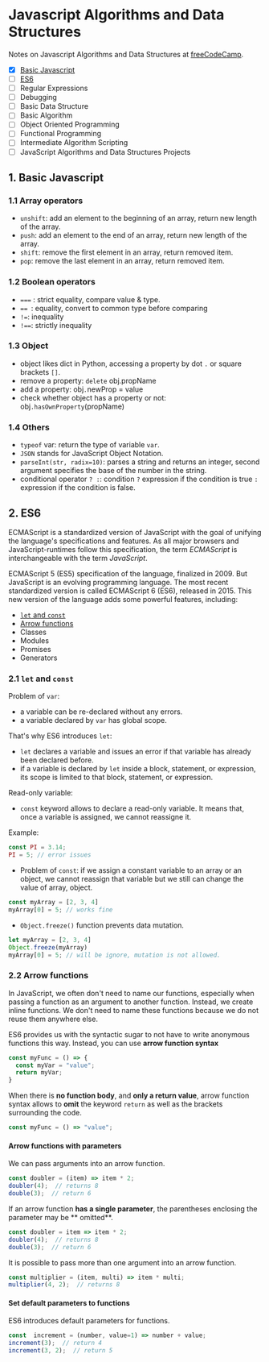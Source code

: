 # Javascript Algorithms and Data Structures

Notes on Javascript Algorithms and Data Structures at [freeCodeCamp](https://www.freecodecamp.org/learn).

- [x] [Basic Javascript](#1-basic-javascript)
- [ ] [ES6](#2-es6)
- [ ] Regular Expressions
- [ ] Debugging
- [ ] Basic Data Structure
- [ ] Basic Algorithm
- [ ] Object Oriented Programming
- [ ] Functional Programming
- [ ] Intermediate Algorithm Scripting
- [ ] JavaScript Algorithms and Data Structures Projects

## 1. Basic Javascript

### 1.1 Array operators

- `unshift`: add an element to the beginning of an array, return new length of the array.
- `push`: add an element to the end of an array, return new length of the array.
- `shift`: remove the first element in an array, return removed item.
- `pop`: remove the last element in an array, return removed item.

### 1.2 Boolean operators

- `===` : strict equality, compare value & type.
- `== `: equality, convert to common type before comparing
- `!=`: inequality
- `!==`: strictly inequality

### 1.3 Object

- object likes dict in Python, accessing a property by dot `.` or square brackets `[]`.
- remove a property: `delete` obj.propName
- add a property: obj`.`newProp = value
- check whether object has a property or not: obj`.hasOwnProperty`(propName)

### 1.4 Others

- `typeof` var: return the type of variable `var`.
- `JSON` stands for JavaScript Object Notation.
- `parseInt(str, radix=10)`: parses a string and returns an integer, second argument specifies the base of the number in the string.
- conditional operator `? :`: condition `?` expression if the condition is true `:` expression if the condition is false.

## 2. ES6

ECMAScript is a standardized version of JavaScript with the goal of unifying the language's specifications and features. As all major browsers and JavaScript-runtimes follow this specification, the term _ECMAScript_ is interchangeable with the term _JavaScript_.

ECMAScript 5 (ES5) specification of the language, finalized in 2009. But JavaScript is an evolving programming language. The most recent standardized version is called ECMAScript 6 (ES6), released in 2015. This new version of the language adds some powerful features, including:
- [`let`  and  `const`](#21-let-and-const)
- [Arrow functions](#22-arrow-functions)
- Classes
- Modules
- Promises
- Generators

### 2.1 `let` and `const`

Problem of `var`:
- a variable can be re-declared without any errors.
- a variable declared by `var` has global scope.

That's why ES6 introduces `let`:
- `let` declares a variable and issues an error if that variable has already been declared before.
- if a variable is declared by `let` inside a block, statement, or expression, its scope is limited to that block, statement, or expression.

Read-only variable:
- `const` keyword allows to declare a read-only variable. It means that, once a variable is assigned, we cannot reassigne it.

Example:
```js
const PI = 3.14;
PI = 5; // error issues
```

- Problem of `const`: if we assign a constant variable to an array or an object, we cannot reassign that variable but we still can change the value of array, object.
```js
const myArray = [2, 3, 4]
myArray[0] = 5; // works fine
```

- `Object.freeze()` function prevents data mutation.
```js
let myArray = [2, 3, 4]
Object.freeze(myArray)
myArray[0] = 5; // will be ignore, mutation is not allowed.
```

###  2.2 Arrow functions

In JavaScript, we often don't need to name our functions, especially when passing a function as an argument to another function. Instead, we create inline functions. We don't need to name these functions because we do not reuse them anywhere else.

ES6 provides us with the syntactic sugar to not have to write anonymous functions this way. Instead, you can use **arrow function syntax**
```js
const myFunc = () => {
  const myVar = "value";
  return myVar;
}
```

When there is **no function body**, and **only a return value**, arrow function syntax allows to **omit** the keyword `return` as well as the brackets surrounding the code.
```js
const myFunc = () => "value";
```

#### Arrow functions with parameters

We can pass arguments into an arrow function.
```js
const doubler = (item) => item * 2;
doubler(4);  // returns 8
double(3);  // return 6
```

If an arrow function **has a single parameter**, the parentheses enclosing the parameter may be ** omitted**.
```js
const doubler = item => item * 2;
doubler(4);  // returns 8
double(3);  // return 6
```

It is possible to pass more than one argument into an arrow function.
```js
const multiplier = (item, multi) => item * multi;
multiplier(4, 2);  // returns 8
```

#### Set default parameters to functions

ES6 introduces default parameters for functions.
```js
const  increment = (number, value=1) => number + value;
increment(3);  // return 4
increment(3, 2);  // return 5
```